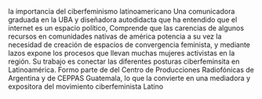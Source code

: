 la importancia del ciberfeminismo latinoamericano
Una comunicadora graduada en la UBA y diseñadora autodidacta que ha entendido que el internet es un espacio político, Comprende que las carencias de algunos recursos en comunidades nativas de américa potencia a su vez la necesidad de creación de espacios de convergencia feminista, y mediante lazos expone los procesos que llevan muchas mujeres activistas en la región.
Su trabajo es conectar las diferentes posturas ciberfeminsita en Latinoamérica. Formo parte de del Centro de Producciones Radiofónicas de Argentina y de CEPPAS Guatemala, lo que la convierte en una mediadora y expositora del movimiento ciberfeminista Latino

